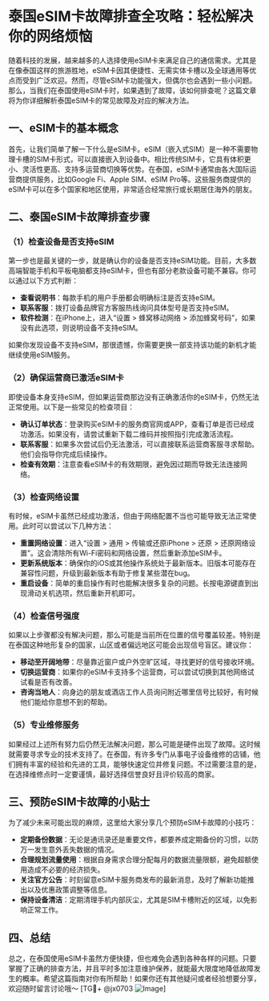 # 泰国eSIM卡故障排查全攻略：轻松解决你的网络烦恼

随着科技的发展，越来越多的人选择使用eSIM卡来满足自己的通信需求。尤其是在像泰国这样的旅游胜地，eSIM卡因其便捷性、无需实体卡槽以及全球通用等优点而受到广泛欢迎。然而，尽管eSIM卡功能强大，但偶尔也会遇到一些小问题。那么，当我们在泰国使用eSIM卡时，如果遇到了故障，该如何排查呢？这篇文章将为你详细解析泰国eSIM卡的常见故障及对应的解决方法。

## 一、eSIM卡的基本概念

首先，让我们简单了解一下什么是eSIM卡。eSIM（嵌入式SIM）是一种不需要物理卡槽的SIM卡形式，可以直接嵌入到设备中。相比传统SIM卡，它具有体积更小、灵活性更高、支持多运营商切换等优势。在泰国，eSIM卡通常由各大国际运营商提供服务，比如Google Fi、Apple SIM、eSIM Pro等。这些服务商提供的eSIM卡可以在多个国家和地区使用，非常适合经常旅行或长期居住海外的朋友。

## 二、泰国eSIM卡故障排查步骤

### （1）检查设备是否支持eSIM

第一步也是最关键的一步，就是确认你的设备是否支持eSIM功能。目前，大多数高端智能手机和平板电脑都支持eSIM卡，但也有部分老款设备可能不兼容。你可以通过以下方式判断：

- **查看说明书**：每款手机的用户手册都会明确标注是否支持eSIM。
- **联系客服**：拨打设备品牌官方客服热线询问具体型号是否支持eSIM。
- **软件检测**：在iPhone上，进入“设置 > 蜂窝移动网络 > 添加蜂窝号码”，如果没有此选项，则说明设备不支持eSIM。

如果你发现设备不支持eSIM，那很遗憾，你需要更换一部支持该功能的新机才能继续使用eSIM服务。

### （2）确保运营商已激活eSIM卡

即使设备本身支持eSIM，但如果运营商那边没有正确激活你的eSIM卡，仍然无法正常使用。以下是一些常见的检查项目：

- **确认订单状态**：登录购买eSIM卡的服务商官网或APP，查看订单是否已经成功激活。如果没有，请尝试重新下载二维码并按照指引完成激活流程。
- **联系客服**：如果多次尝试后仍无法激活，可以直接联系运营商客服寻求帮助。他们会指导你完成后续操作。
- **检查有效期**：注意查看eSIM卡的有效期限，避免因过期而导致无法连接网络。

### （3）检查网络设置

有时候，eSIM卡虽然已经成功激活，但由于网络配置不当也可能导致无法正常使用。此时可以尝试以下几种方法：

- **重置网络设置**：进入“设置 > 通用 > 传输或还原iPhone > 还原 > 还原网络设置”。这会清除所有Wi-Fi密码和网络设置，然后重新添加eSIM卡。
- **更新系统版本**：确保你的iOS或其他操作系统处于最新版本。旧版本可能存在兼容性问题，升级到最新版本有助于修复某些潜在bug。
- **重启设备**：简单的重启操作有时也能解决很多复杂的问题。长按电源键直到出现滑动关机选项，然后重新开机即可。

### （4）检查信号强度

如果以上步骤都没有解决问题，那么可能是当前所在位置的信号覆盖较差。特别是在泰国这种地形复杂的国家，山区或者偏远地区可能会出现信号盲区。建议你：

- **移动至开阔地带**：尽量靠近窗户或户外空旷区域，寻找更好的信号接收环境。
- **切换运营商**：如果你的eSIM卡支持多个运营商，可以尝试切换到其他网络试试看是否有改善。
- **咨询当地人**：向身边的朋友或酒店工作人员询问附近哪里信号比较好，有时候他们能给你意想不到的帮助。

### （5）专业维修服务

如果经过上述所有努力后仍然无法解决问题，那么可能是硬件出现了故障。这时候就需要寻求专业的技术支持了。在泰国，有许多专门从事电子设备维修的店铺，他们拥有丰富的经验和先进的工具，能够快速定位并修复问题。不过需要注意的是，在选择维修点时一定要谨慎，最好选择信誉良好且评价较高的商家。

## 三、预防eSIM卡故障的小贴士

为了减少未来可能出现的麻烦，这里给大家分享几个预防eSIM卡故障的小技巧：

- **定期备份数据**：无论是通讯录还是重要文件，都要养成定期备份的习惯，以防万一发生意外丢失数据的情况。
- **合理规划流量使用**：根据自身需求合理分配每月的数据流量限额，避免超额使用造成不必要的经济损失。
- **关注官方公告**：时刻留意eSIM卡服务商发布的最新消息，及时了解新功能推出以及优惠政策调整等信息。
- **保持设备清洁**：定期清理手机内部灰尘，尤其是SIM卡槽附近的区域，以免影响正常工作。

## 四、总结

总之，在泰国使用eSIM卡虽然方便快捷，但也难免会遇到各种各样的问题。只要掌握了正确的排查方法，并且平时多加注意维护保养，就能最大限度地降低故障发生的概率。希望这篇指南对你有所帮助！如果你还有其他疑问或者经验想要分享，欢迎随时留言讨论哦～ [TG💪+ @jx0703 ![Image](https://github.com/user-attachments/assets/dbca1d08-cadb-493c-b0ec-ad6f7a83f270)]